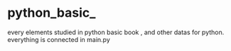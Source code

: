 # python_basic_
every elements studied in python basic book , and other datas for python. 
everything is connected in main.py
